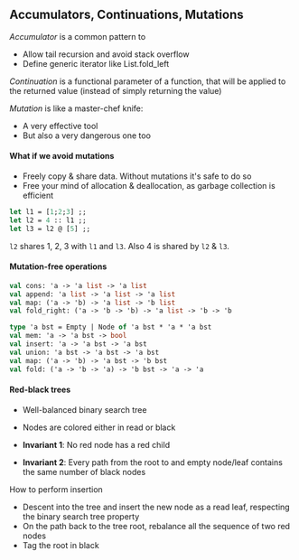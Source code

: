 ## Accumulators, Continuations, Mutations

*Accumulator* is a common pattern to

* Allow tail recursion and avoid stack overflow
* Define generic iterator like List.fold_left

*Continuation* is a functional parameter of a function, that will be applied to the returned value (instead of simply returning the value)

*Mutation* is like a master-chef knife:

* A very effective tool
* But also a very dangerous one too

#### What if we avoid mutations

* Freely copy & share data. Without mutations it's safe to do so
* Free your mind of allocation & deallocation, as garbage collection is efficient

```ocaml
let l1 = [1;2;3] ;;
let l2 = 4 :: l1 ;;
let l3 = l2 @ [5] ;;
```

`l2` shares 1, 2, 3 with `l1` and `l3`. Also 4 is shared by `l2` & `l3`.

#### Mutation-free operations

```ocaml
val cons: 'a -> 'a list -> 'a list
val append: 'a list -> 'a list -> 'a list
val map: ('a -> 'b) -> 'a list -> 'b list
val fold_right: ('a -> 'b -> 'b) -> 'a list -> 'b -> 'b
```

```ocaml
type 'a bst = Empty | Node of 'a bst * 'a * 'a bst
val mem: 'a -> 'a bst -> bool
val insert: 'a -> 'a bst -> 'a bst
val union: 'a bst -> 'a bst -> 'a bst
val map: ('a -> 'b) -> 'a bst -> 'b bst
val fold: ('a -> 'b -> 'a) -> 'b bst -> 'a -> 'a
```

#### Red-black trees

* Well-balanced binary search tree
* Nodes are colored either in read or black

* **Invariant 1**: No red node has a red child
* **Invariant 2**: Every path from the root to and empty node/leaf contains the same number of black nodes

How to perform insertion

* Descent into the tree and insert the new node as a read leaf, respecting the binary search tree property
* On the path back to the tree root, rebalance all the sequence of two red nodes
* Tag the root in black

